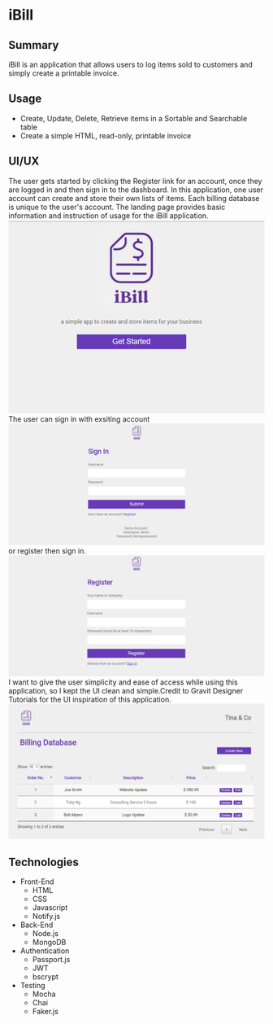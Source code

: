 # iBill 
## Summary
iBill is an application that allows users to log items sold to customers and simply create a printable invoice.
## Usage
- Create, Update, Delete, Retrieve items in a Sortable and Searchable table
- Create a simple HTML, read-only, printable invoice 
## UI/UX 
The user gets started by clicking the Register link for an account, once they are logged in  and then sign in to the dashboard. In this application, one user account can create and store their own lists of items. Each billing database is unique to the user's account. 
The landing page provides basic information and instruction of usage for the iBill application.
![Index ScreenShot](https://github.com/nnh242/ibill/blob/master/screenshots/index.PNG)
The user can sign in with exsiting account 
![LogIn ScreenShot](https://github.com/nnh242/ibill/blob/master/screenshots/login.PNG)
or register then sign in.
![Register ScreenShot](https://github.com/nnh242/ibill/blob/master/screenshots/register.PNG)
I want to give the user simplicity and ease of access while using this application, so I kept the UI clean and simple.Credit to Gravit Designer Tutorials for the UI inspiration of this application.
![Dashboard ScreenShot](https://github.com/nnh242/ibill/blob/master/screenshots/dashboard.PNG)


## Technologies
* Front-End
    * HTML
    * CSS
    * Javascript
    * Notify.js
* Back-End
    * Node.js
    * MongoDB
* Authentication
    * Passport.js
    * JWT
    * bscrypt
* Testing
    * Mocha
    * Chai
    * Faker.js

